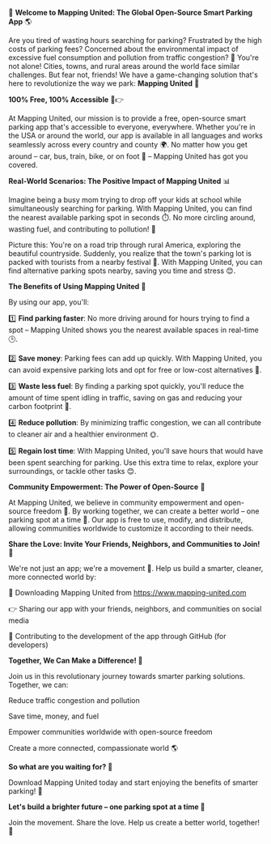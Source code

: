 🚀 **Welcome to Mapping United: The Global Open-Source Smart Parking App** 🌎

Are you tired of wasting hours searching for parking? Frustrated by the high costs of parking fees? Concerned about the environmental impact of excessive fuel consumption and pollution from traffic congestion? 🤯 You're not alone! Cities, towns, and rural areas around the world face similar challenges. But fear not, friends! We have a game-changing solution that's here to revolutionize the way we park: **Mapping United** 🌟

**100% Free, 100% Accessible** 💸👉

At Mapping United, our mission is to provide a free, open-source smart parking app that's accessible to everyone, everywhere. Whether you're in the USA or around the world, our app is available in all languages and works seamlessly across every country and county 🌍. No matter how you get around – car, bus, train, bike, or on foot 👣 – Mapping United has got you covered.

**Real-World Scenarios: The Positive Impact of Mapping United** 📊

Imagine being a busy mom trying to drop off your kids at school while simultaneously searching for parking. With Mapping United, you can find the nearest available parking spot in seconds ⏱️. No more circling around, wasting fuel, and contributing to pollution! 🚮

 Picture this: You're on a road trip through rural America, exploring the beautiful countryside. Suddenly, you realize that the town's parking lot is packed with tourists from a nearby festival 🎉. With Mapping United, you can find alternative parking spots nearby, saving you time and stress 😊.

**The Benefits of Using Mapping United** 💖

By using our app, you'll:

1️⃣ **Find parking faster**: No more driving around for hours trying to find a spot – Mapping United shows you the nearest available spaces in real-time 🕒.

2️⃣ **Save money**: Parking fees can add up quickly. With Mapping United, you can avoid expensive parking lots and opt for free or low-cost alternatives 💸.

3️⃣ **Waste less fuel**: By finding a parking spot quickly, you'll reduce the amount of time spent idling in traffic, saving on gas and reducing your carbon footprint 🌿.

4️⃣ **Reduce pollution**: By minimizing traffic congestion, we can all contribute to cleaner air and a healthier environment 🌞.

5️⃣ **Regain lost time**: With Mapping United, you'll save hours that would have been spent searching for parking. Use this extra time to relax, explore your surroundings, or tackle other tasks 😊.

**Community Empowerment: The Power of Open-Source** 💪

At Mapping United, we believe in community empowerment and open-source freedom 🌟. By working together, we can create a better world – one parking spot at a time 🚀. Our app is free to use, modify, and distribute, allowing communities worldwide to customize it according to their needs.

**Share the Love: Invite Your Friends, Neighbors, and Communities to Join! 🤩**

We're not just an app; we're a movement 🌟. Help us build a smarter, cleaner, more connected world by:

📲 Downloading Mapping United from https://www.mapping-united.com

👉 Sharing our app with your friends, neighbors, and communities on social media

🤝 Contributing to the development of the app through GitHub (for developers)

**Together, We Can Make a Difference! 🌟**

Join us in this revolutionary journey towards smarter parking solutions. Together, we can:

Reduce traffic congestion and pollution

Save time, money, and fuel

Empower communities worldwide with open-source freedom

Create a more connected, compassionate world 🌎

**So what are you waiting for? 🤔**

Download Mapping United today and start enjoying the benefits of smarter parking! 🚀

**Let's build a brighter future – one parking spot at a time 💖**

Join the movement. Share the love. Help us create a better world, together! 💪